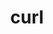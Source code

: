 ---
title: "curl"
layout: cache
categories: [package, develop-2024-05-05]
meta: {"versions": ["8.7.1"], "compilers": ["apple-clang@=15.0.0", "gcc@=11.4.0", "gcc@=7.3.1"], "oss": ["amzn2", "ubuntu22.04", "ventura"], "platforms": ["darwin", "linux"], "targets": ["aarch64", "neoverse_v1", "x86_64_v3"], "stacks": ["aws-isc", "e4s", "e4s-neoverse_v1", "e4s-rocm-external", "ml-darwin-aarch64-mps", "root"], "num_specs": 6, "num_specs_by_stack": {"root": 6, "e4s": 3, "e4s-rocm-external": 1, "e4s-neoverse_v1": 1, "ml-darwin-aarch64-mps": 1, "aws-isc": 1}}
spec_details: [{"hash": "3cxt2dpc24pes475tgqao3xmcviv6xnx", "compiler": "gcc@=11.4.0", "versions": ["8.7.1"], "os": "ubuntu22.04", "platform": "linux", "target": "x86_64_v3", "variants": ["build_system=autotools", "~gssapi", "~ldap", "~libidn2", "~librtmp", "libs=shared,static", "~libssh", "~libssh2", "+nghttp2", "tls=openssl"], "stacks": ["root", "e4s", "e4s-rocm-external"], "size": "-", "tarball": "https://binaries.spack.io/releases/develop-2024-05-05/build_cache/linux-ubuntu22.04-x86_64_v3/gcc-11.4.0/curl-8.7.1/linux-ubuntu22.04-x86_64_v3-gcc-11.4.0-curl-8.7.1-3cxt2dpc24pes475tgqao3xmcviv6xnx.spack"}, {"hash": "5kait3fmgfob32zoxrqxn4nupkzdbguw", "compiler": "gcc@=11.4.0", "versions": ["8.7.1"], "os": "ubuntu22.04", "platform": "linux", "target": "neoverse_v1", "variants": ["build_system=autotools", "~gssapi", "~ldap", "~libidn2", "~librtmp", "libs=shared,static", "~libssh", "~libssh2", "+nghttp2", "tls=openssl"], "stacks": ["root", "e4s-neoverse_v1"], "size": "-", "tarball": "https://binaries.spack.io/releases/develop-2024-05-05/build_cache/linux-ubuntu22.04-neoverse_v1/gcc-11.4.0/curl-8.7.1/linux-ubuntu22.04-neoverse_v1-gcc-11.4.0-curl-8.7.1-5kait3fmgfob32zoxrqxn4nupkzdbguw.spack"}, {"hash": "5uvc7uy2zqr53lbwrth35cyqfvhn72gi", "compiler": "apple-clang@=15.0.0", "versions": ["8.7.1"], "os": "ventura", "platform": "darwin", "target": "aarch64", "variants": ["build_system=autotools", "~gssapi", "~ldap", "~libidn2", "~librtmp", "libs=shared,static", "~libssh", "~libssh2", "+nghttp2", "tls=secure_transport"], "stacks": ["ml-darwin-aarch64-mps", "root"], "size": "-", "tarball": "https://binaries.spack.io/releases/develop-2024-05-05/build_cache/darwin-ventura-aarch64/apple-clang-15.0.0/curl-8.7.1/darwin-ventura-aarch64-apple-clang-15.0.0-curl-8.7.1-5uvc7uy2zqr53lbwrth35cyqfvhn72gi.spack"}, {"hash": "xgqwi2ugwrwlibov537xmsdbyyb2lbzf", "compiler": "gcc@=7.3.1", "versions": ["8.7.1"], "os": "amzn2", "platform": "linux", "target": "x86_64_v3", "variants": ["build_system=autotools", "~gssapi", "~ldap", "~libidn2", "~librtmp", "libs=shared,static", "~libssh", "~libssh2", "+nghttp2", "tls=openssl"], "stacks": ["root", "aws-isc"], "size": "-", "tarball": "https://binaries.spack.io/releases/develop-2024-05-05/build_cache/linux-amzn2-x86_64_v3/gcc-7.3.1/curl-8.7.1/linux-amzn2-x86_64_v3-gcc-7.3.1-curl-8.7.1-xgqwi2ugwrwlibov537xmsdbyyb2lbzf.spack"}, {"hash": "yk43ul6gclnwflyg4ojhviawibokjn7c", "compiler": "gcc@=11.4.0", "versions": ["8.7.1"], "os": "ubuntu22.04", "platform": "linux", "target": "x86_64_v3", "variants": ["build_system=autotools", "~gssapi", "~ldap", "+libidn2", "~librtmp", "libs=shared,static", "~libssh", "~libssh2", "+nghttp2", "tls=openssl"], "stacks": ["root", "e4s"], "size": "-", "tarball": "https://binaries.spack.io/releases/develop-2024-05-05/build_cache/linux-ubuntu22.04-x86_64_v3/gcc-11.4.0/curl-8.7.1/linux-ubuntu22.04-x86_64_v3-gcc-11.4.0-curl-8.7.1-yk43ul6gclnwflyg4ojhviawibokjn7c.spack"}, {"hash": "q7h7sqfnwgx4fnzep3tspxxjctnkfytg", "compiler": "gcc@=11.4.0", "versions": ["8.7.1"], "os": "ubuntu22.04", "platform": "linux", "target": "x86_64_v3", "variants": ["build_system=autotools", "~gssapi", "~ldap", "~libidn2", "~librtmp", "libs=shared,static", "~libssh", "+libssh2", "+nghttp2", "tls=mbedtls,openssl"], "stacks": ["root", "e4s"], "size": "-", "tarball": "https://binaries.spack.io/releases/develop-2024-05-05/build_cache/linux-ubuntu22.04-x86_64_v3/gcc-11.4.0/curl-8.7.1/linux-ubuntu22.04-x86_64_v3-gcc-11.4.0-curl-8.7.1-q7h7sqfnwgx4fnzep3tspxxjctnkfytg.spack"}]
---